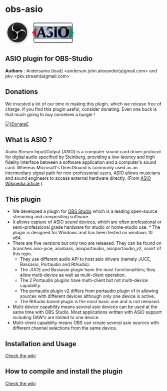 # obs-asio
![](/images/obs_icon_very_small.png)  ![](/images/TECH_ASIOsmall.png)

## ASIO plugin for OBS-Studio ##

**Authors** : Andersama (lead) <anderson.john.alexander(a)gmail.com> and pkv <pkv.stream(a)gmail.com>

## Donations
We invested a lot of our time in making this plugin, which we release free of charge.
If you find this plugin useful, consider donating. Even one buck is that much going to buy ourselves a burger !

<a href="https://www.paypal.com/cgi-bin/webscr?cmd=_s-xclick&hosted_button_id=NXB942R9EXY5E&source=url" target="_blank"><img src="https://www.paypalobjects.com/en_US/i/btn/btn_donate_SM.gif" 
alt="IDonateE"/></a>    

## What is ASIO ? ##
Audio Stream Input/Output (ASIO) is a computer sound card driver protocol for digital audio specified by Steinberg, providing a low-latency and high fidelity interface between a software application and a computer's sound card. Whereas Microsoft's DirectSound is commonly used as an intermediary signal path for non-professional users, ASIO allows musicians and sound engineers to access external hardware directly. (From [ASIO Wikipedia article](https://en.wikipedia.org/wiki/Audio_Stream_Input/Output) ).

## This plugin ##
* We developed a plugin for [OBS Studio](https://obsproject.com/) which is a leading open-source streaming and compositing software.
* It allows capture of ASIO sound devices, which are often professional or semi-professional grade hardware for studio or home-studio use. * The plugin is designed for Windows and has been tested on windows 10 x64.    
* There are five versions but only two are released. They can be found on branches asio-juce, asiobass, asioportaudio, asioportaudio_v2, asiort of this repo.    
  * They use different audio API to host asio drivers (namely JUCE, Bassasio, Portaudio and RtAudio).    
  * The JUCE and Bassasio plugin have the most functionalities; they allow multi-device as well as multi-client operation.    
  * The 2 Portaudio plugins have multi-client but not multi-device capability.
  * The portaudio plugin v2 differs from portaudio plugin v1 in allowing sources with different devices although only one device is active.    
  * The RtAudio based plugin is the most basic one and is not released.     
* Multi-device capability means several asio devices can be used at the same time with OBS Studio. Most applications written with ASIO support including DAW's are limited to one device.
* Multi-client capability means OBS can create several asio sources with different channel selections from the same device.    

## Installation and Usage ##

[Check the wiki](https://github.com/Andersama/obs-asio/wiki) 
## How to compile and install the plugin ##

[Check the wiki](https://github.com/Andersama/obs-asio/wiki)
